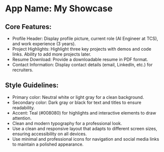 # **App Name**: My Showcase

## Core Features:

- Profile Header: Display profile picture, current role (AI Engineer at TCS), and work experience (3 years).
- Project Highlights: Highlight three key projects with demos and code links. Ability to add more projects later.
- Resume Download: Provide a downloadable resume in PDF format.
- Contact Information: Display contact details (email, LinkedIn, etc.) for recruiters.

## Style Guidelines:

- Primary color: Neutral white or light gray for a clean background.
- Secondary color: Dark gray or black for text and titles to ensure readability.
- Accent: Teal (#008080) for highlights and interactive elements to draw attention.
- Clean and modern typography for a professional look.
- Use a clean and responsive layout that adapts to different screen sizes, ensuring accessibility on all devices.
- Use minimal and professional icons for navigation and social media links to maintain a polished appearance.